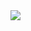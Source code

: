 <img src="https://capsule-render.vercel.app/api?type=waving&color=gradient&height=150&text=Hello,folks%🫡"/>

